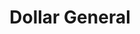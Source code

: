 ---
title: "Dollar General"
url: /russellville/dollar-general-north-arkansas-avenue/
shop: variety store
---